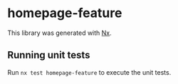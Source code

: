 # homepage-feature

This library was generated with [Nx](https://nx.dev).

## Running unit tests

Run `nx test homepage-feature` to execute the unit tests.
